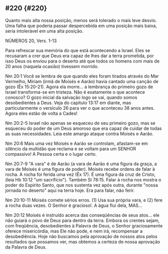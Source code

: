 ## #220 {#220}

Quanto mais alta nossa posição, menos será tolerado o mais leve desvio. Uma falha que poderia passar despercebida em uma posição mais baixa, seria intolerável em uma alta posição.

NÚMEROS 20, Vers. 1-13

Para refrescar sua memória do que está acontecendo a Israel. Eles se recusaram a crer que Deus era capaz de lhes dar a terra prometida, por isso Deus os enviou para o deserto até que todos os homens com mais de 20 anos (naquela ocasião) tivessem morrido.

Nm 20:1 Você se lembra de que quando eles foram tirados através do Mar Vermelho, Míriam (irmã de Moisés e Aarão) havia cantado uma canção de gozo (Êx 15:20-21). Agora ela morre... a lembrança do primeiro gozo de Israel transforma-se em tristeza. Não é exatamente o que acontece conosco? O gozo inicial da salvação logo se vai, quando somos desobedientes a Deus. Veja do capítulo 13:17 em diante, mas particularmente o versículo 26 para ver o que aconteceu 38 anos antes. Agora eles estão de volta a Cades!

Nm 20:2-5 Israel não apenas se esqueceu de seu primeiro gozo, mas se esqueceu do poder de um Deus amoroso que era capaz de cuidar de todas as suas necessidades. Leia este amargo ataque contra Moisés e Aarão.

Nm 20:6 Mais uma vez Moisés e Aarão se controlam, afastam-se em silêncio da multidão que reclama e se voltam para um SENHOR compassivo! A Pessoa certa e o lugar certo.

Nm 20:7-9 &quot;A vara&quot; é de Aarão (a vara de Aarão é uma figura da graça, a vara de Moisés é uma figura de poder). Moisés recebe ordens de falar à rocha. A rocha foi ferida uma vez (Êx 17). É uma figura da cruz de Cristo, (leia Hb 10:12 &quot;um sacrifício&quot;). Também Sl 78:15\. Falar à rocha nos mostra o poder do Espírito Santo, que nos sustenta vez após outra, durante &quot;nossa jornada no deserto&quot; aqui na terra hoje. Era para falar, não ferir.

Nm 20:10-11 Moisés comete sérios erros. (1) Usa sua própria vara, e (2) fere a rocha duas vezes. O Senhor é gracioso!. A água flui dela, MAS...

Nm 20:12 Moisés é instruído acerca das conseqüências de seus atos... ele não guiará o povo de Deus para dentro da terra. Embora os crentes sejam, com freqüência, desobedientes à Palavra de Deus, o Senhor graciosamente oferece misericórdia, mas Ele não pode, e nem irá, recompensar a desobediência. Hoje não buscamos pela aprovação de nossos atos pelos resultados que possamos ver, mas obtemos a certeza de nossa aprovação da Palavra de Deus.